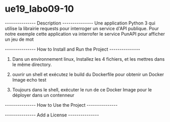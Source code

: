 # ue19_labo09-10
--------------- Description ---------------
Une application Python 3 qui utilise la librairie requests pour interroger un service d'API publique. Pour notre exemple cette application va interrofer le service PunAPI pour afficher un jeu de mot

--------------- How to Install and Run the Project ---------------

1) Dans un environnement linux, Installez les 4 fichiers, et les mettres dans le même directory.
2) ouvrir un shell et exécutez le build du Dockerfile pour obtenir un Docker Image
echo test

4) Toujours dans le shell, exécuter le run de ce Docker Image pour le déployer dans un contenneur


--------------- How to Use the Project ---------------



--------------- Add a License ---------------
